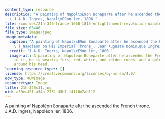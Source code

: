 ```yaml
---
content_type: resource
description: "A painting of Napol\xE9on Bonaparte after he ascended the French throne.\
  \ J.A.D. Ingres, Napol\xE9on 1er, 1806."
file: /courses/21h-346-france-1660-1815-enlightenment-revolution-napoleon-spring-2011/a59ec821a34a2737d3b7f4ff0d7ab112_21h-346s11.jpg
file_size: 65446
file_type: image/jpeg
image_metadata:
  caption: "A painting of Napol\xE9on Bonaparte after he ascended the French throne.\
    \ (_Napoleon on His Imperial Throne_, Jean Auguste Dominique Ingres, 1806.)"
  credit: "J.A.D. Ingres, Napol\xE9on 1er, 1806."
  image-alt: A painting of Napolean Boneparte after he ascended the French throne.
    In it, he is wearing furs, red, white, and golden robes, and a golden laurel wreath
    around his head.
learning_resource_types: []
license: https://creativecommons.org/licenses/by-nc-sa/4.0/
ocw_type: OCWImage
resourcetype: Image
title: 21h-346s11.jpg
uid: a59ec821-a34a-2737-d3b7-f4ff0d7ab112
---
```

A painting of Napoléon Bonaparte after he ascended the French throne. J.A.D. Ingres, Napoléon 1er, 1806.